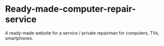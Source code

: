# Ready-made-computer-repair-service
A ready-made website for a service / private repairman for computers, TVs, smartphones.
